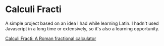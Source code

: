# Calculi Fracti

A simple project based on an idea I had while learning Latin. I hadn't used Javascript in a long time or extensively, so it's also a learning opportunity.

[Calculi Fracti: A Roman fractional calculator](https://mihiolus.github.io/calculi-fracti/)
